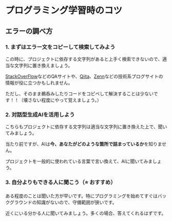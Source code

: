 # プログラミング学習時のコツ

## エラーの調べ方

### 1. まずはエラー文をコピーして検索してみよう
この時に、プロジェクトに依存する文字列があると上手く検索できないので、適当な文字列に置き換えましょう。

[StackOverFlow](https://stackoverflow.com/questions)などのQAサイトや、[Qiita](https://qiita.com/)、[Zenn](https://zenn.dev/)などの技術系ブログサイトの情報が役に立つかもしれません。

ただし、そのまま鵜呑みしたりコードをコピペして解決することは少ないです！！（壊さない程度にやって覚えましょう。）

### 2. 対話型生成AIを活用しよう
こちらもプロジェクトに依存する文字列は適当な文字列に置き換えた上で、聞いてみましょう。

当たり前ですが、AIは**今、あなたがどのような箇所で詰まっているか**を知りません。

プロジェクトを一般的に使われている言葉で言い換えて、AIに聞いてみましょう。

### 3. 自分よりもできる人に聞こう（**⭐️ おすすめ**）
ある程度のことは聞いた方が早いです。特にプログラミングを始めてすぐはバックグラウンドの知識がないので、守備範囲が狭いです。

近くにいる分かる人に聞いてみましょう。多くの場合、答えてくれるはずです。